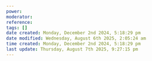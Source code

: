 ```yaml
---
power: 
moderator:
reference:
tags: []
date created: Monday, December 2nd 2024, 5:18:29 pm
date modified: Wednesday, August 6th 2025, 2:05:24 am
time created: Monday, December 2nd 2024, 5:18:29 pm
last update: Thursday, August 7th 2025, 9:27:15 pm
---
```

